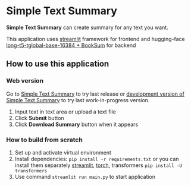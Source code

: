 # Simple Text Summary

**Simple Text Summary** can create summary for any text you want.

This application uses [streamlit](https://streamlit.io) framework for frontend and hugging-face
[long-t5-tglobal-base-16384 + BookSum](https://huggingface.co/pszemraj/long-t5-tglobal-base-16384-book-summary)
for backend

## How to use this application

### Web version

Go to [Simple Text Summary](https://simple-text-summary.streamlit.app/) to try last release or
[development version of Simple Text Summary](https://wip-simple-text-summary.streamlit.app/) to try last work-in-progress version.

1. Input text in text area or upload a text file
2. Click **Submit** button
3. Click **Download Summary** button when it appears

### How to build from scratch

1. Set up and activate virtual environment
2. Install dependencies: ```pip install -r requirements.txt```
or you can install them separately [streamlit](https://docs.streamlit.io/library/get-started/installation),
[torch](https://pytorch.org/get-started/locally/), transformers ```pip install -U transformers```
3. Use command ```streamlit run main.py``` to start application